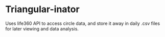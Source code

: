 # Triangular-inator
Uses life360 API to access circle data, and store it away in daily .csv files for later viewing and data analysis.
